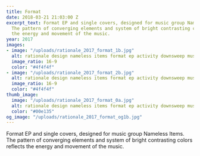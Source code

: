```yaml
---
title: Format
date: 2018-03-21 21:03:00 Z
excerpt_text: Format EP and single covers, designed for music group Nameless Items.
  The pattern of converging elements and system of bright contrasting colors reflects
  the energy and movement of the music.
year: 2017
images:
- image: "/uploads/rationale_2017_format_1b.jpg"
  alt: rationale design nameless items format ep activity downsweep music album cover
  image_ratio: 16-9
  color: "#4f4f4f"
- image: "/uploads/rationale_2017_format_2b.jpg"
  alt: rationale design nameless items format ep activity downsweep music album cover
  image_ratio: 16-9
  color: "#4f4f4f"
thumb_image:
  image: "/uploads/rationale_2017_format_0a.jpg"
  alt: rationale design nameless items format ep activity downsweep music album cover
  color: "#00e135"
og_image: "/uploads/rationale_2017_format_og1b.jpg"
---
```


Format EP and single covers, designed for music group Nameless Items. The pattern of converging elements and system of bright contrasting colors reflects the energy and movement of the music.